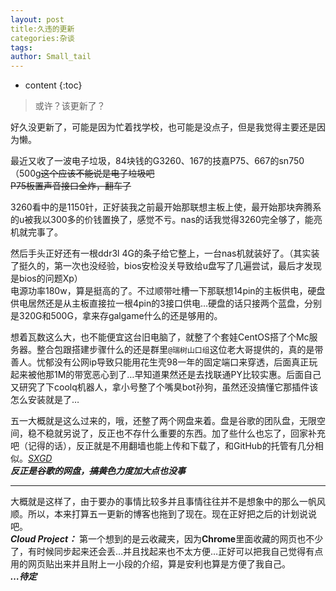 ```yaml
---
layout: post  
title:久违的更新  
categories:杂谈  
tags:  
author: Small_tail
---
```


* content
{:toc}

> 或许？该更新了？  

好久没更新了，可能是因为忙着找学校，也可能是没点子，但是我觉得主要还是因为懒。




  
最近又收了一波电子垃圾，84块钱的G3260、167的技嘉P75、667的sn750（500g~~这个应该不能说是电子垃圾吧~~  
~~P75板置声音接口全炸，翻车了~~   

3260看中的是1150针，正好装我之前最开始那联想主板上使，最开始那块奔腾系的u被我以300多的价钱置换了，感觉不亏。nas的话我觉得3260完全够了，能亮机就完事了。 
  
然后手头正好还有一根ddr3l 4G的条子给它整上，一台nas机就装好了。（其实装了挺久的，第一次也没经验，bios安检没关导致给u盘写了几遍尝试，最后才发现是bios的问题Xp）  
电源功率180w，算是挺高的了。不过顺带吐槽一下那联想14pin的主板供电，硬盘供电居然还是从主板直接拉一根4pin的3接口供电…硬盘的话只接两个蓝盘，分别是320G和500G，拿来存galgame什么的还是够用的。  

想着瓦数这么大，也不能便宜这台旧电脑了，就整了个套娃CentOS搭了个Mc服务器。整合包跟搭建步骤什么的还是群里`@瑞树山口组`这位老大哥提供的，真的是带善人。忧郁没有公网ip导致只能用花生壳98一年的固定端口来穿透，后面真正玩起来被他那1M的带宽恶心到了…早知道果然还是去找联通PY比较实惠。后面自己又研究了下coolq机器人，拿小号整了个嘴臭bot孙狗，虽然还没搞懂它那插件该怎么安装就是了… 
   
五一大概就是这么过来的，哦，还整了两个网盘来着。盘是谷歌的团队盘，无限空间，稳不稳就另说了，反正也不存什么重要的东西。加了些什么也忘了，回家补充吧（记得的话），反正就是不用翻墙也能上传和下载了，和GitHub的托管有几分相似。*[SXGD](https://blog.shunxi.workers.dev)*  
***反正是谷歌的网盘，~~搞黄色~~力度加大点也没事***  

---  
大概就是这样了，由于要办的事情比较多并且事情往往并不是想象中的那么一帆风顺。所以，本来打算五一更新的博客也拖到了现在。现在正好把之后的计划说说吧。  
***Cloud Project：*** 第一个想到的是云收藏夹，因为**Chrome**里面收藏的网页也不少了，有时候同步起来还会丢…并且找起来也不太方便…正好可以把我自己觉得有点用的网页贴出来并且附上一小段的介绍，算是安利也算是方便了我自己。  
***…待定***
